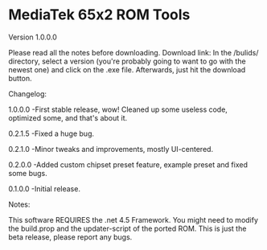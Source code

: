 # MediaTek 65x2 ROM Tools
Version 1.0.0.0

Please read all the notes before downloading.
Download link: In the /bulids/ directory, select a version (you're probably going to want to go with the newest one) and click on the .exe file. Afterwards, just hit the download button. 

Changelog: 

1.0.0.0
-First stable release, wow! Cleaned up some useless code, optimized some, and that's about it. 

0.2.1.5
-Fixed a huge bug. 

0.2.1.0 
-Minor tweaks and improvements, mostly UI-centered. 

0.2.0.0 
-Added custom chipset preset feature, example preset and fixed some bugs.

0.1.0.0 
-Initial release.



Notes:

This software REQUIRES the .net 4.5 Framework.
You might need to modify the build.prop and the updater-script of the ported ROM.
This is just the beta release, please report any bugs.